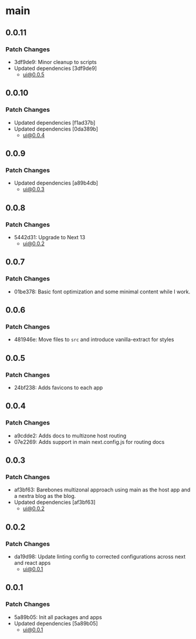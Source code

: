 # main

## 0.0.11

### Patch Changes

- 3df9de9: Minor cleanup to scripts
- Updated dependencies [3df9de9]
  - ui@0.0.5

## 0.0.10

### Patch Changes

- Updated dependencies [f1ad37b]
- Updated dependencies [0da389b]
  - ui@0.0.4

## 0.0.9

### Patch Changes

- Updated dependencies [a89b4db]
  - ui@0.0.3

## 0.0.8

### Patch Changes

- 5442d31: Upgrade to Next 13
  - ui@0.0.2

## 0.0.7

### Patch Changes

- 01be378: Basic font optimization and some minimal content while I work.

## 0.0.6

### Patch Changes

- 481946e: Move files to `src` and introduce vanilla-extract for styles

## 0.0.5

### Patch Changes

- 24bf238: Adds favicons to each app

## 0.0.4

### Patch Changes

- a9cdde2: Adds docs to multizone host routing
- 07e2269: Adds support in main next.config.js for routing docs

## 0.0.3

### Patch Changes

- af3bf63: Barebones multizonal approach using main as the host app and a nextra blog as the blog.
- Updated dependencies [af3bf63]
  - ui@0.0.2

## 0.0.2

### Patch Changes

- da19d98: Update linting config to corrected configurations across next and react apps
  - ui@0.0.1

## 0.0.1

### Patch Changes

- 5a89b05: Init all packages and apps
- Updated dependencies [5a89b05]
  - ui@0.0.1

